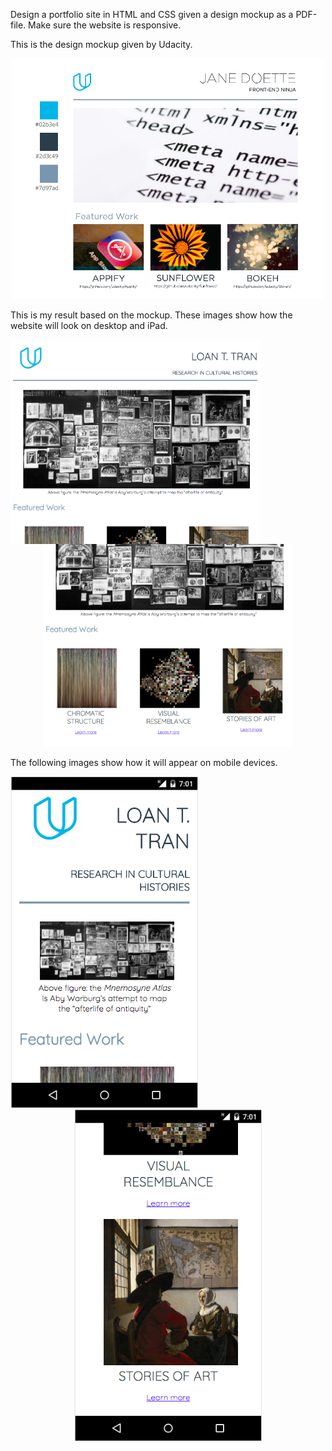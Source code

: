<p>Design a portfolio site in HTML and CSS given a design mockup as a PDF-file. Make sure the website is responsive.</p>
<p></p>
<p></p>

<p>This is the design mockup given by Udacity.</p>
<p align="center">
  <img src="/images/design-mockup.png" width=500>
</p>
<p></p>
<p></p>

<p>This is my result based on the mockup. These images show how the website will look on desktop and iPad.</p>
<p align="center">
  <img align="left" src="/images/my-portfolio_1.png" width="400"/> 
  <img src="/images/my-portfolio_2.png" width="400"/>
</p>
<p></p>
<p></p>

<p>The following images show how it will appear on mobile devices.</p>
<p align="center">
  <img align="left" src="/images/on-nexus-5_1.png" width="300"/>
  <img src="/images/on-nexus-5_2.png" width="300"/> 
</p>

